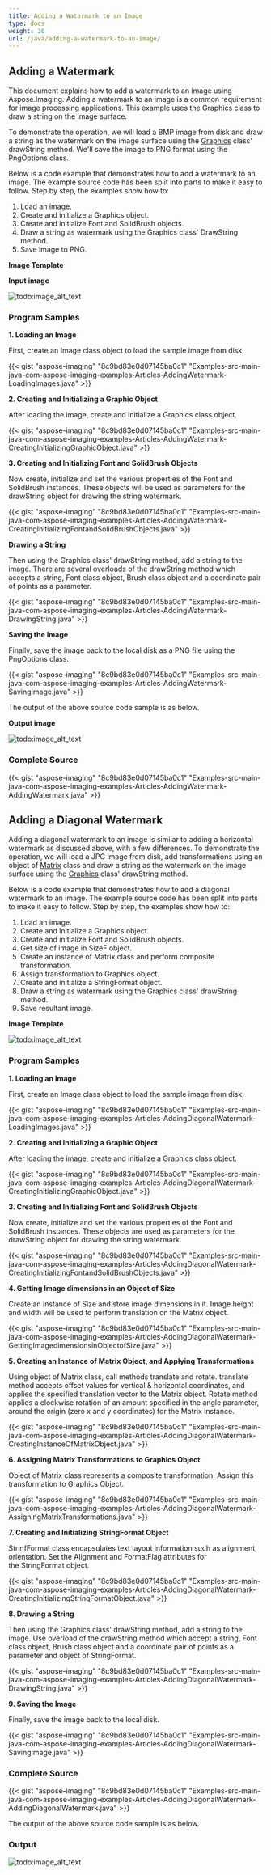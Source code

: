 ```yaml
---
title: Adding a Watermark to an Image
type: docs
weight: 30
url: /java/adding-a-watermark-to-an-image/
---
```


## **Adding a Watermark**
This document explains how to add a watermark to an image using Aspose.Imaging. Adding a watermark to an image is a common requirement for image processing applications. This example uses the Graphics class to draw a string on the image surface.

To demonstrate the operation, we will load a BMP image from disk and draw a string as the watermark on the image surface using the [Graphics](/pages/createpage.action?spaceKey=imagingjava&title=com.aspose.imaging.Graphics+class&linkCreation=true&fromPageId=15303006) class' drawString method. We'll save the image to PNG format using the PngOptions class.

Below is a code example that demonstrates how to add a watermark to an image. The example source code has been split into parts to make it easy to follow. Step by step, the examples show how to:

1. Load an image.
1. Create and initialize a Graphics object.
1. Create and initialize Font and SolidBrush objects.
1. Draw a string as watermark using the Graphics class' DrawString method.
1. Save image to PNG.

**Image Template**

**Input image** 

![todo:image_alt_text](adding-a-watermark-to-an-image_1.png)
### **Program Samples**
**1. Loading an Image**

First, create an Image class object to load the sample image from disk.

{{< gist "aspose-imaging" "8c9bd83e0d07145ba0c1" "Examples-src-main-java-com-aspose-imaging-examples-Articles-AddingWatermark-LoadingImages.java" >}}



**2. Creating and Initializing a Graphic Object**

After loading the image, create and initialize a Graphics class object.

{{< gist "aspose-imaging" "8c9bd83e0d07145ba0c1" "Examples-src-main-java-com-aspose-imaging-examples-Articles-AddingWatermark-CreatingInitializingGraphicObject.java" >}}



**3. Creating and Initializing Font and SolidBrush Objects**

Now create, initialize and set the various properties of the Font and SolidBrush instances. These objects will be used as parameters for the drawString object for drawing the string watermark.

{{< gist "aspose-imaging" "8c9bd83e0d07145ba0c1" "Examples-src-main-java-com-aspose-imaging-examples-Articles-AddingWatermark-CreatingInitializingFontandSolidBrushObjects.java" >}}



**Drawing a String**

Then using the Graphics class' drawString method, add a string to the image. There are several overloads of the drawString method which accepts a string, Font class object, Brush class object and a coordinate pair of points as a parameter.

{{< gist "aspose-imaging" "8c9bd83e0d07145ba0c1" "Examples-src-main-java-com-aspose-imaging-examples-Articles-AddingWatermark-DrawingString.java" >}}


**Saving the Image**

Finally, save the image back to the local disk as a PNG file using the PngOptions class.

{{< gist "aspose-imaging" "8c9bd83e0d07145ba0c1" "Examples-src-main-java-com-aspose-imaging-examples-Articles-AddingWatermark-SavingImage.java" >}}



The output of the above source code sample is as below.

**Output image** 

![todo:image_alt_text](adding-a-watermark-to-an-image_2.png)
### **Complete Source**
{{< gist "aspose-imaging" "8c9bd83e0d07145ba0c1" "Examples-src-main-java-com-aspose-imaging-examples-Articles-AddingWatermark-AddingWatermark.java" >}}
## **Adding a Diagonal Watermark**
Adding a diagonal watermark to an image is similar to adding a horizontal watermark as discussed above, with a few differences. To demonstrate the operation, we will load a JPG image from disk, add transformations using an object of [Matrix](/pages/createpage.action?spaceKey=imagingjava&title=Matrix+Class&linkCreation=true&fromPageId=15303006) class and draw a string as the watermark on the image surface using the [Graphics](/pages/createpage.action?spaceKey=imagingjava&title=com.aspose.imaging.Graphics+class&linkCreation=true&fromPageId=15303006) class' drawString method.

Below is a code example that demonstrates how to add a diagonal watermark to an image. The example source code has been split into parts to make it easy to follow. Step by step, the examples show how to:

1. Load an image.
1. Create and initialize a Graphics object.
1. Create and initialize Font and SolidBrush objects.
1. Get size of image in SizeF object.
1. Create an instance of Matrix class and perform composite transformation.
1. Assign transformation to Graphics object.
1. Create and initialize a StringFormat object.
1. Draw a string as watermark using the Graphics class' drawString method.
1. Save resultant image.

**Image Template**

![todo:image_alt_text](adding-a-watermark-to-an-image_3.jpg)
### **Program Samples**
**1. Loading an Image**

First, create an Image class object to load the sample image from disk.

{{< gist "aspose-imaging" "8c9bd83e0d07145ba0c1" "Examples-src-main-java-com-aspose-imaging-examples-Articles-AddingDiagonalWatermark-LoadingImages.java" >}}



**2. Creating and Initializing a Graphic Object**

After loading the image, create and initialize a Graphics class object.

{{< gist "aspose-imaging" "8c9bd83e0d07145ba0c1" "Examples-src-main-java-com-aspose-imaging-examples-Articles-AddingDiagonalWatermark-CreatingInitializingGraphicObject.java" >}}


**3. Creating and Initializing Font and SolidBrush Objects**

Now create, initialize and set the various properties of the Font and SolidBrush instances. These objects are used as parameters for the drawString object for drawing the string watermark.

{{< gist "aspose-imaging" "8c9bd83e0d07145ba0c1" "Examples-src-main-java-com-aspose-imaging-examples-Articles-AddingDiagonalWatermark-CreatingInitializingFontandSolidBrushObjects.java" >}}


**4. Getting Image dimensions in an Object of Size**

Create an instance of Size and store image dimensions in it. Image height and width will be used to perform translation on the Matrix object.

{{< gist "aspose-imaging" "8c9bd83e0d07145ba0c1" "Examples-src-main-java-com-aspose-imaging-examples-Articles-AddingDiagonalWatermark-GettingImagedimensionsinObjectofSize.java" >}}


**5. Creating an Instance of Matrix Object, and Applying Transformations**

Using object of Matrix class, call methods translate and rotate. translate method accepts offset values for vertical & horizontal coordinates, and applies the specified translation vector to the Matrix object. Rotate method applies a clockwise rotation of an amount specified in the angle parameter, around the origin (zero x and y coordinates) for the Matrix instance.

{{< gist "aspose-imaging" "8c9bd83e0d07145ba0c1" "Examples-src-main-java-com-aspose-imaging-examples-Articles-AddingDiagonalWatermark-CreatingInstanceOfMatrixObject.java" >}}


**6. Assigning Matrix Transformations to Graphics Object**

Object of Matrix class represents a composite transformation. Assign this transformation to Graphics Object.

{{< gist "aspose-imaging" "8c9bd83e0d07145ba0c1" "Examples-src-main-java-com-aspose-imaging-examples-Articles-AddingDiagonalWatermark-AssigningMatrixTransformations.java" >}}


**7. Creating and Initializing StringFormat Object**

StrinfFormat class encapsulates text layout information such as alignment, orientation. Set the Alignment and FormatFlag attributes for the StringFormat object.

{{< gist "aspose-imaging" "8c9bd83e0d07145ba0c1" "Examples-src-main-java-com-aspose-imaging-examples-Articles-AddingDiagonalWatermark-CreatingInitializingStringFormatObject.java" >}}


**8. Drawing a String**

Then using the Graphics class' drawString method, add a string to the image. Use overload of the drawString method which accept a string, Font class object, Brush class object and a coordinate pair of points as a parameter and object of StringFormat.

{{< gist "aspose-imaging" "8c9bd83e0d07145ba0c1" "Examples-src-main-java-com-aspose-imaging-examples-Articles-AddingDiagonalWatermark-DrawingString.java" >}}


**9. Saving the Image**

Finally, save the image back to the local disk.

{{< gist "aspose-imaging" "8c9bd83e0d07145ba0c1" "Examples-src-main-java-com-aspose-imaging-examples-Articles-AddingDiagonalWatermark-SavingImage.java" >}}
### **Complete Source**
{{< gist "aspose-imaging" "8c9bd83e0d07145ba0c1" "Examples-src-main-java-com-aspose-imaging-examples-Articles-AddingDiagonalWatermark-AddingDiagonalWatermark.java" >}}

The output of the above source code sample is as below.
### **Output**
![todo:image_alt_text](adding-a-watermark-to-an-image_4.jpg)
